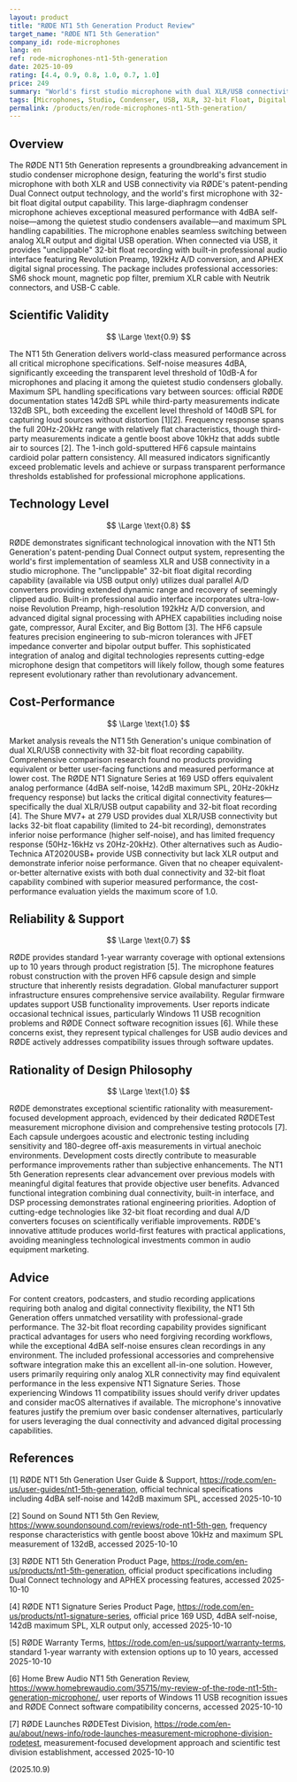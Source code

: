 ```yaml
---
layout: product
title: "RØDE NT1 5th Generation Product Review"
target_name: "RØDE NT1 5th Generation"
company_id: rode-microphones
lang: en
ref: rode-microphones-nt1-5th-generation
date: 2025-10-09
rating: [4.4, 0.9, 0.8, 1.0, 0.7, 1.0]
price: 249
summary: "World's first studio microphone with dual XLR/USB connectivity and 32-bit float recording capability, featuring exceptional 4dBA self-noise performance"
tags: [Microphones, Studio, Condenser, USB, XLR, 32-bit Float, Digital Interface]
permalink: /products/en/rode-microphones-nt1-5th-generation/
---
```


## Overview

The RØDE NT1 5th Generation represents a groundbreaking advancement in studio condenser microphone design, featuring the world's first studio microphone with both XLR and USB connectivity via RØDE's patent-pending Dual Connect output technology, and the world's first microphone with 32-bit float digital output capability. This large-diaphragm condenser microphone achieves exceptional measured performance with 4dBA self-noise—among the quietest studio condensers available—and maximum SPL handling capabilities. The microphone enables seamless switching between analog XLR output and digital USB operation. When connected via USB, it provides "unclippable" 32-bit float recording with built-in professional audio interface featuring Revolution Preamp, 192kHz A/D conversion, and APHEX digital signal processing. The package includes professional accessories: SM6 shock mount, magnetic pop filter, premium XLR cable with Neutrik connectors, and USB-C cable.

## Scientific Validity

$$ \Large \text{0.9} $$

The NT1 5th Generation delivers world-class measured performance across all critical microphone specifications. Self-noise measures 4dBA, significantly exceeding the transparent level threshold of 10dB-A for microphones and placing it among the quietest studio condensers globally. Maximum SPL handling specifications vary between sources: official RØDE documentation states 142dB SPL while third-party measurements indicate 132dB SPL, both exceeding the excellent level threshold of 140dB SPL for capturing loud sources without distortion [1][2]. Frequency response spans the full 20Hz-20kHz range with relatively flat characteristics, though third-party measurements indicate a gentle boost above 10kHz that adds subtle air to sources [2]. The 1-inch gold-sputtered HF6 capsule maintains cardioid polar pattern consistency. All measured indicators significantly exceed problematic levels and achieve or surpass transparent performance thresholds established for professional microphone applications.

## Technology Level

$$ \Large \text{0.8} $$

RØDE demonstrates significant technological innovation with the NT1 5th Generation's patent-pending Dual Connect output system, representing the world's first implementation of seamless XLR and USB connectivity in a studio microphone. The "unclippable" 32-bit float digital recording capability (available via USB output only) utilizes dual parallel A/D converters providing extended dynamic range and recovery of seemingly clipped audio. Built-in professional audio interface incorporates ultra-low-noise Revolution Preamp, high-resolution 192kHz A/D conversion, and advanced digital signal processing with APHEX capabilities including noise gate, compressor, Aural Exciter, and Big Bottom [3]. The HF6 capsule features precision engineering to sub-micron tolerances with JFET impedance converter and bipolar output buffer. This sophisticated integration of analog and digital technologies represents cutting-edge microphone design that competitors will likely follow, though some features represent evolutionary rather than revolutionary advancement.

## Cost-Performance

$$ \Large \text{1.0} $$

Market analysis reveals the NT1 5th Generation's unique combination of dual XLR/USB connectivity with 32-bit float recording capability. Comprehensive comparison research found no products providing equivalent or better user-facing functions and measured performance at lower cost. The RØDE NT1 Signature Series at 169 USD offers equivalent analog performance (4dBA self-noise, 142dB maximum SPL, 20Hz-20kHz frequency response) but lacks the critical digital connectivity features—specifically the dual XLR/USB output capability and 32-bit float recording [4]. The Shure MV7+ at 279 USD provides dual XLR/USB connectivity but lacks 32-bit float capability (limited to 24-bit recording), demonstrates inferior noise performance (higher self-noise), and has limited frequency response (50Hz-16kHz vs 20Hz-20kHz). Other alternatives such as Audio-Technica AT2020USB+ provide USB connectivity but lack XLR output and demonstrate inferior noise performance. Given that no cheaper equivalent-or-better alternative exists with both dual connectivity and 32-bit float capability combined with superior measured performance, the cost-performance evaluation yields the maximum score of 1.0.

## Reliability & Support

$$ \Large \text{0.7} $$

RØDE provides standard 1-year warranty coverage with optional extensions up to 10 years through product registration [5]. The microphone features robust construction with the proven HF6 capsule design and simple structure that inherently resists degradation. Global manufacturer support infrastructure ensures comprehensive service availability. Regular firmware updates support USB functionality improvements. User reports indicate occasional technical issues, particularly Windows 11 USB recognition problems and RØDE Connect software recognition issues [6]. While these concerns exist, they represent typical challenges for USB audio devices and RØDE actively addresses compatibility issues through software updates.

## Rationality of Design Philosophy

$$ \Large \text{1.0} $$

RØDE demonstrates exceptional scientific rationality with measurement-focused development approach, evidenced by their dedicated RØDETest measurement microphone division and comprehensive testing protocols [7]. Each capsule undergoes acoustic and electronic testing including sensitivity and 180-degree off-axis measurements in virtual anechoic environments. Development costs directly contribute to measurable performance improvements rather than subjective enhancements. The NT1 5th Generation represents clear advancement over previous models with meaningful digital features that provide objective user benefits. Advanced functional integration combining dual connectivity, built-in interface, and DSP processing demonstrates rational engineering priorities. Adoption of cutting-edge technologies like 32-bit float recording and dual A/D converters focuses on scientifically verifiable improvements. RØDE's innovative attitude produces world-first features with practical applications, avoiding meaningless technological investments common in audio equipment marketing.

## Advice

For content creators, podcasters, and studio recording applications requiring both analog and digital connectivity flexibility, the NT1 5th Generation offers unmatched versatility with professional-grade performance. The 32-bit float recording capability provides significant practical advantages for users who need forgiving recording workflows, while the exceptional 4dBA self-noise ensures clean recordings in any environment. The included professional accessories and comprehensive software integration make this an excellent all-in-one solution. However, users primarily requiring only analog XLR connectivity may find equivalent performance in the less expensive NT1 Signature Series. Those experiencing Windows 11 compatibility issues should verify driver updates and consider macOS alternatives if available. The microphone's innovative features justify the premium over basic condenser alternatives, particularly for users leveraging the dual connectivity and advanced digital processing capabilities.

## References

[1] RØDE NT1 5th Generation User Guide & Support, https://rode.com/en-us/user-guides/nt1-5th-generation, official technical specifications including 4dBA self-noise and 142dB maximum SPL, accessed 2025-10-10

[2] Sound on Sound NT1 5th Gen Review, https://www.soundonsound.com/reviews/rode-nt1-5th-gen, frequency response characteristics with gentle boost above 10kHz and maximum SPL measurement of 132dB, accessed 2025-10-10

[3] RØDE NT1 5th Generation Product Page, https://rode.com/en-us/products/nt1-5th-generation, official product specifications including Dual Connect technology and APHEX processing features, accessed 2025-10-10

[4] RØDE NT1 Signature Series Product Page, https://rode.com/en-us/products/nt1-signature-series, official price 169 USD, 4dBA self-noise, 142dB maximum SPL, XLR output only, accessed 2025-10-10

[5] RØDE Warranty Terms, https://rode.com/en-us/support/warranty-terms, standard 1-year warranty with extension options up to 10 years, accessed 2025-10-10

[6] Home Brew Audio NT1 5th Generation Review, https://www.homebrewaudio.com/35715/my-review-of-the-rode-nt1-5th-generation-microphone/, user reports of Windows 11 USB recognition issues and RØDE Connect software compatibility concerns, accessed 2025-10-10

[7] RØDE Launches RØDETest Division, https://rode.com/en-au/about/news-info/rode-launches-measurement-microphone-division-rodetest, measurement-focused development approach and scientific test division establishment, accessed 2025-10-10

(2025.10.9)